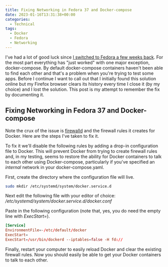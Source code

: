 ```yaml
---
title: Fixing Networking in Fedora 37 and Docker-compose
date: 2023-01-16T13:31:38+00:00
categories:
  - Technical
tags:
  - Docker
  - Fedora
  - Networking
---
```


I've had a lot of good luck since [I switched to Fedora a few weeks back][1]. For the most part everything has "just worked" with one major exception, docker-compose. By default docker-compose containers haven't been able to find each other and that's a problem when you're trying to test some apps.
Before I continue I want to call out that I initially found this solution online but my Firefox browser clears its history every time I close it (by my choice) and I lost the solution. This post is my attempt to remember the fix by documenting it.

## Fixing Networking in Fedora 37 and Docker-compose

Note the crux of the issue is [firewalld][2] and the firewall rules it creates for Docker. Here are the steps I've taken to fix it.

To fix it we'll disable the following rules by adding a drop-in configuration file to Docker. This will prevent Docker from trying to create firewall rules and, in my testing, seems to restore the ability for Docker containers to talk to each other using Docker-compose, particularly if you've specified an _internal_ network in your docker-compose.yaml.

First, create the directory where the configuration file will live.

``` bash
sudo mkdir /etc/systemd/system/docker.service.d
```

Next edit the following file with your editor of choice: _/etc/systemd/system/docker.service.d/docker.conf_

Paste in the following configuration (note that, yes, you do need the empty line with _ExecStart=_).

``` toml
[Service]
EnvironmentFile=-/etc/default/docker
ExecStart=
ExecStart=/usr/bin/dockerd --iptables=false -H fd://
```

Finally, restart your computer to easily reload Docker and clear the existing firewall rules. Now you should easily be able to get your Docker containers to talk to each other.

 [1]: /2023/01/thoughts-on-moving-from-ubuntu-to-fedora/
 [2]: https://firewalld.org